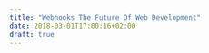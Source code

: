 ```yaml
---
title: "Webhooks The Future Of Web Development"
date: 2018-03-01T17:00:16+02:00
draft: true
---
```


